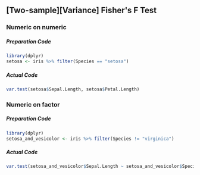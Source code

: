 ## \[Two-sample\]\[Variance\] Fisher's F Test
### Numeric on numeric
##### Preparation Code
```r
library(dplyr)
setosa <- iris %>% filter(Species == "setosa")
```
##### Actual Code
```r
var.test(setosa$Sepal.Length, setosa$Petal.Length)
```
### Numeric on factor
##### Preparation Code
```r
library(dplyr)
setosa_and_vesicolor <- iris %>% filter(Species != "virginica")
```
##### Actual Code
```r
var.test(setosa_and_vesicolor$Sepal.Length ~ setosa_and_vesicolor$Species)
```

